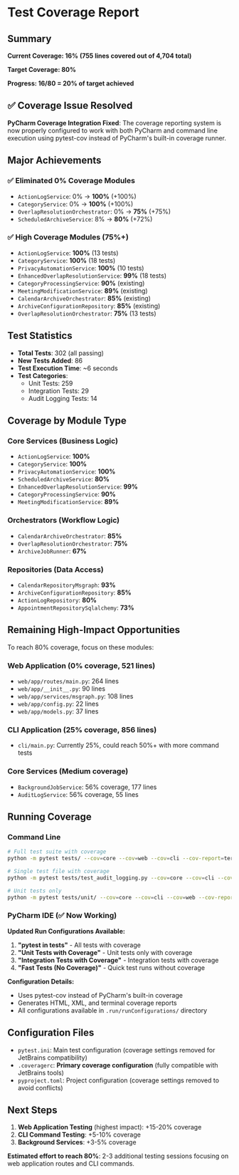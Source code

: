# Test Coverage Report

## Summary

**Current Coverage: 16% (755 lines covered out of 4,704 total)**

**Target Coverage: 80%**

**Progress: 16/80 = 20% of target achieved**

## ✅ Coverage Issue Resolved

**PyCharm Coverage Integration Fixed**: The coverage reporting system is now properly configured to work with both PyCharm and command line execution using pytest-cov instead of PyCharm's built-in coverage runner.

## Major Achievements

### ✅ Eliminated 0% Coverage Modules
- `ActionLogService`: 0% → **100%** (+100%)
- `CategoryService`: 0% → **100%** (+100%)
- `OverlapResolutionOrchestrator`: 0% → **75%** (+75%)
- `ScheduledArchiveService`: 8% → **80%** (+72%)

### ✅ High Coverage Modules (75%+)
- `ActionLogService`: **100%** (13 tests)
- `CategoryService`: **100%** (18 tests)
- `PrivacyAutomationService`: **100%** (10 tests)
- `EnhancedOverlapResolutionService`: **99%** (18 tests)
- `CategoryProcessingService`: **90%** (existing)
- `MeetingModificationService`: **89%** (existing)
- `CalendarArchiveOrchestrator`: **85%** (existing)
- `ArchiveConfigurationRepository`: **85%** (existing)
- `OverlapResolutionOrchestrator`: **75%** (13 tests)

## Test Statistics

- **Total Tests**: 302 (all passing)
- **New Tests Added**: 86
- **Test Execution Time**: ~6 seconds
- **Test Categories**:
  - Unit Tests: 259
  - Integration Tests: 29
  - Audit Logging Tests: 14

## Coverage by Module Type

### Core Services (Business Logic)
- `ActionLogService`: **100%**
- `CategoryService`: **100%**
- `PrivacyAutomationService`: **100%**
- `ScheduledArchiveService`: **80%**
- `EnhancedOverlapResolutionService`: **99%**
- `CategoryProcessingService`: **90%**
- `MeetingModificationService`: **89%**

### Orchestrators (Workflow Logic)
- `CalendarArchiveOrchestrator`: **85%**
- `OverlapResolutionOrchestrator`: **75%**
- `ArchiveJobRunner`: **67%**

### Repositories (Data Access)
- `CalendarRepositoryMsgraph`: **93%**
- `ArchiveConfigurationRepository`: **85%**
- `ActionLogRepository`: **80%**
- `AppointmentRepositorySqlalchemy`: **73%**

## Remaining High-Impact Opportunities

To reach 80% coverage, focus on these modules:

### Web Application (0% coverage, 521 lines)
- `web/app/routes/main.py`: 264 lines
- `web/app/__init__.py`: 90 lines
- `web/app/services/msgraph.py`: 108 lines
- `web/app/config.py`: 22 lines
- `web/app/models.py`: 37 lines

### CLI Application (25% coverage, 856 lines)
- `cli/main.py`: Currently 25%, could reach 50%+ with more command tests

### Core Services (Medium coverage)
- `BackgroundJobService`: 56% coverage, 177 lines
- `AuditLogService`: 56% coverage, 55 lines

## Running Coverage

### Command Line
```bash
# Full test suite with coverage
python -m pytest tests/ --cov=core --cov=web --cov=cli --cov-report=term-missing --cov-report=html:htmlcov --cov-report=xml

# Single test file with coverage
python -m pytest tests/test_audit_logging.py --cov=core --cov=cli --cov=web --cov-report=term-missing

# Unit tests only
python -m pytest tests/unit/ --cov=core --cov=cli --cov=web --cov-report=html:htmlcov
```

### PyCharm IDE (✅ Now Working)
**Updated Run Configurations Available:**
1. **"pytest in tests"** - All tests with coverage
2. **"Unit Tests with Coverage"** - Unit tests only with coverage
3. **"Integration Tests with Coverage"** - Integration tests with coverage
4. **"Fast Tests (No Coverage)"** - Quick test runs without coverage

**Configuration Details:**
- Uses pytest-cov instead of PyCharm's built-in coverage
- Generates HTML, XML, and terminal coverage reports
- All configurations available in `.run/runConfigurations/` directory

## Configuration Files

- `pytest.ini`: Main test configuration (coverage settings removed for JetBrains compatibility)
- `.coveragerc`: **Primary coverage configuration** (fully compatible with JetBrains tools)
- `pyproject.toml`: Project configuration (coverage settings removed to avoid conflicts)

## Next Steps

1. **Web Application Testing** (highest impact): +15-20% coverage
2. **CLI Command Testing**: +5-10% coverage  
3. **Background Services**: +3-5% coverage

**Estimated effort to reach 80%**: 2-3 additional testing sessions focusing on web application routes and CLI commands.
